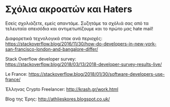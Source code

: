 # Σχόλια ακροατών και Haters

Εσείς σχολιάζετε, εμείς απαντάμε. Συζητάμε τα σχόλιά σας από τα τελευταία απεισόδια και αντιμετωπίζουμε και το πρώτο μας hate mail!


Διαφορετικά τεχνολογικά στακ ανά περιοχές: <https://stackoverflow.blog/2016/11/30/how-do-developers-in-new-york-san-francisco-london-and-bangalore-differ/>

Stack Overflow developer survey: https://stackoverflow.blog/2018/03/13/2018-developer-survey-results-live/

Le France:
<https://stackoverflow.blog/2018/01/30/software-developers-use-france/>

Έλληνας Crypto Freelancer: <http://krash.gr/work.html>

Blog της Έρης: <http://athlieskores.blogspot.co.uk/>

